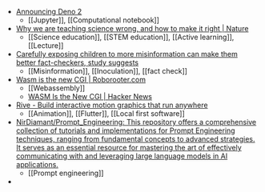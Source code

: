 - [Announcing Deno 2](https://simonwillison.net/2024/Oct/10/announcing-deno-2/)
	- [[Jupyter]], [[Computational notebook]]
- [Why we are teaching science wrong, and how to make it right | Nature](https://www.nature.com/articles/523272a)
	- [[Science education]], [[STEM education]], [[Active learning]], [[Lecture]]
- [Carefully exposing children to more misinformation can make them better fact-checkers, study suggests](https://phys.org/news/2024-10-exposing-children-misinformation-fact-checkers.html)
	- [[Misinformation]], [[Inoculation]], [[fact check]]
- [Wasm is the new CGI | Roborooter.com](https://roborooter.com/post/wasm-is-the-new-cgi/)
	- [[Webassembly]]
	- [WASM Is the New CGI | Hacker News](https://news.ycombinator.com/item?id=41795561)
- [Rive - Build interactive motion graphics that run anywhere](https://rive.app/)
	- [[Animation]], [[Flutter]], [[Local first software]]
- [NirDiamant/Prompt_Engineering: This repository offers a comprehensive collection of tutorials and implementations for Prompt Engineering techniques, ranging from fundamental concepts to advanced strategies. It serves as an essential resource for mastering the art of effectively communicating with and leveraging large language models in AI applications.](https://github.com/NirDiamant/Prompt_Engineering)
	- [[Prompt engineering]]
-
